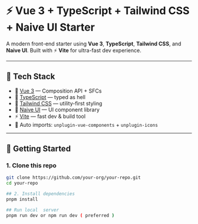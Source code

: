 # ⚡ Vue 3 + TypeScript + Tailwind CSS + Naive UI Starter

A modern front-end starter using **Vue 3**, **TypeScript**, **Tailwind CSS**, and **Naive UI**. Built with ⚡ **Vite** for ultra-fast dev experience.

---

## 🧱 Tech Stack

- 🔧 [Vue 3](https://vuejs.org/) — Composition API + SFCs
- 🔐 [TypeScript](https://www.typescriptlang.org/) — typed as hell
- 🎨 [Tailwind CSS](https://tailwindcss.com/) — utility-first styling
- 🧩 [Naive UI](https://www.naiveui.com/) — UI component library
- ⚡ [Vite](https://vitejs.dev/) — fast dev & build tool
- 🔌 Auto imports: `unplugin-vue-components` + `unplugin-icons`

---

## 🚀 Getting Started

### 1. Clone this repo

```bash
git clone https://github.com/your-org/your-repo.git
cd your-repo

## 2. Install dependencies
pnpm install

## Run local  server
pnpm run dev or npm run dev ( preferred )



